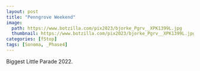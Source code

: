 ```yaml
---
layout: post
title: "Penngrove Weekend"
image:
  path: https://www.botzilla.com/pix2023/bjorke_Pgrv__XPK1399L.jpg
  thumbnail: https://www.botzilla.com/pix2023/bjorke_Pgrv__XPK1399L.jpg
categories: [fStop]
tags: [Sonoma, _Phase4]
---
```


Biggest Little Parade 2022.

